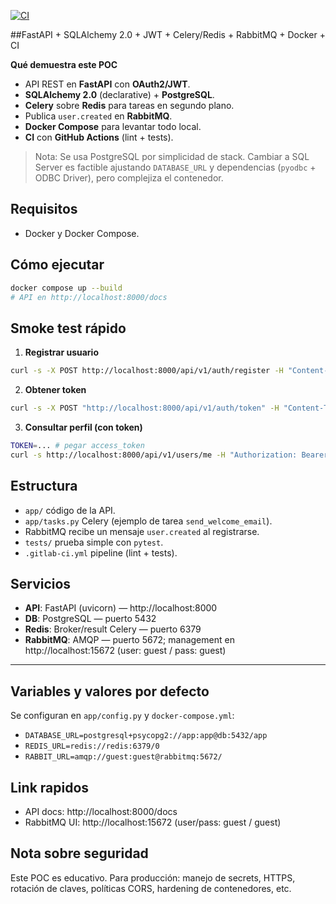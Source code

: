 [![CI](https://github.com/mvecchiett/fastapi-sqlalchemy-celery-rabbitmq-poc-/actions/workflows/ci.yml/badge.svg)](https://github.com/mvecchiett/fastapi-sqlalchemy-celery-rabbitmq-poc-/actions/workflows/ci.yml)

##FastAPI + SQLAlchemy 2.0 + JWT + Celery/Redis + RabbitMQ + Docker + CI

**Qué demuestra este POC**
- API REST en **FastAPI** con **OAuth2/JWT**.
- **SQLAlchemy 2.0** (declarative) + **PostgreSQL**.
- **Celery** sobre **Redis** para tareas en segundo plano.
- Publica `user.created` en **RabbitMQ**.
- **Docker Compose** para levantar todo local.
- **CI** con **GitHub Actions** (lint + tests).

> Nota: Se usa PostgreSQL por simplicidad de stack. Cambiar a SQL Server es factible ajustando `DATABASE_URL` y dependencias (`pyodbc` + ODBC Driver), pero complejiza el contenedor.
> 
## Requisitos
- Docker y Docker Compose.

## Cómo ejecutar
```bash
docker compose up --build
# API en http://localhost:8000/docs
```

## Smoke test rápido
1) **Registrar usuario**
```bash
curl -s -X POST http://localhost:8000/api/v1/auth/register -H "Content-Type: application/json" -d '{"email":"demo@example.com","password":"Secret123!"}'
```
2) **Obtener token**
```bash
curl -s -X POST "http://localhost:8000/api/v1/auth/token" -H "Content-Type: application/x-www-form-urlencoded" -d "username=demo@example.com&password=Secret123!"
```
3) **Consultar perfil (con token)**
```bash
TOKEN=... # pegar access_token
curl -s http://localhost:8000/api/v1/users/me -H "Authorization: Bearer $TOKEN"
```

## Estructura
- `app/` código de la API.
- `app/tasks.py` Celery (ejemplo de tarea `send_welcome_email`).
- RabbitMQ recibe un mensaje `user.created` al registrarse.
- `tests/` prueba simple con `pytest`.
- `.gitlab-ci.yml` pipeline (lint + tests).

## Servicios
- **API**: FastAPI (uvicorn) — http://localhost:8000
- **DB**: PostgreSQL — puerto 5432
- **Redis**: Broker/result Celery — puerto 6379
- **RabbitMQ**: AMQP — puerto 5672; management en http://localhost:15672 (user: guest / pass: guest)

---

## Variables y valores por defecto
Se configuran en `app/config.py` y `docker-compose.yml`:
- `DATABASE_URL=postgresql+psycopg2://app:app@db:5432/app`
- `REDIS_URL=redis://redis:6379/0`
- `RABBIT_URL=amqp://guest:guest@rabbitmq:5672/`

## Link rapidos
- API docs: http://localhost:8000/docs
- RabbitMQ UI: http://localhost:15672 (user/pass: guest / guest)


## Nota sobre seguridad
Este POC es educativo. Para producción: manejo de secrets, HTTPS, rotación de claves, políticas CORS, hardening de contenedores, etc.

